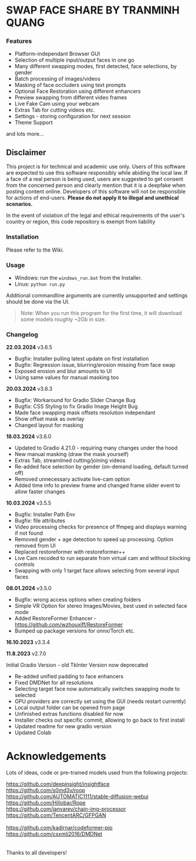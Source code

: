 # SWAP FACE SHARE BY TRANMINH QUANG
### Features

- Platform-independant Browser GUI
- Selection of multiple input/output faces in one go
- Many different swapping modes, first detected, face selections, by gender
- Batch processing of images/videos
- Masking of face occluders using text prompts
- Optional Face Restoration using different enhancers
- Preview swapping from different video frames
- Live Fake Cam using your webcam
- Extras Tab for cutting videos etc.
- Settings - storing configuration for next session
- Theme Support

and lots more...


## Disclaimer

This project is for technical and academic use only.
Users of this software are expected to use this software responsibly while abiding the local law. If a face of a real person is being used, users are suggested to get consent from the concerned person and clearly mention that it is a deepfake when posting content online. Developers of this software will not be responsible for actions of end-users.
**Please do not apply it to illegal and unethical scenarios.**

In the event of violation of the legal and ethical requirements of the user's country or region, this code repository is exempt from liability

### Installation

Please refer to the Wiki.




### Usage

- Windows: run the `windows_run.bat` from the Installer.
- Linux: `python run.py`


  

Additional commandline arguments are currently unsupported and settings should be done via the UI.

> Note: When you run this program for the first time, it will download some models roughly ~2Gb in size.




### Changelog

**22.03.2024** v3.6.5

- Bugfix: Installer pulling latest update on first installation
- Bugfix: Regression issue, blurring/erosion missing from face swap
- Exposed erosion and blur amounts to UI
- Using same values for manual masking too


**20.03.2024** v3.6.3

- Bugfix: Workaround for Gradio Slider Change Bug
- Bugfix: CSS Styling to fix Gradio Image Height Bug
- Made face swapping mask offsets resolution independant
- Show offset mask as overlay
- Changed layout for masking


**18.03.2024** v3.6.0

- Updated to Gradio 4.21.0 - requiring many changes under the hood
- New manual masking (draw the mask yourself)
- Extras Tab, streamlined cutting/joining videos
- Re-added face selection by gender (on-demand loading, default turned off)
- Removed unnecessary activate live-cam option
- Added time info to preview frame and changed frame slider event to allow faster changes


**10.03.2024** v3.5.5

- Bugfix: Installer Path Env
- Bugfix: file attributes
- Video processing checks for presence of ffmpeg and displays warning if not found
- Removed gender + age detection to speed up processing. Option removed from UI
- Replaced restoreformer with restoreformer++
- Live Cam recoded to run separate from virtual cam and without blocking controls
- Swapping with only 1 target face allows selecting from several input faces



**08.01.2024** v3.5.0

- Bugfix: wrong access options when creating folders
- Simple VR Option for stereo Images/Movies, best used in selected face mode
- Added RestoreFormer Enhancer - https://github.com/wzhouxiff/RestoreFormer
- Bumped up package versions for onnx/Torch etc.   


**16.10.2023** v3.3.4

**11.8.2023** v2.7.0

Initial Gradio Version - old TkInter Version now deprecated

- Re-added unified padding to face enhancers
- Fixed DMDNet for all resolutions
- Selecting target face now automatically switches swapping mode to selected
- GPU providers are correctly set using the GUI (needs restart currently)
- Local output folder can be opened from page
- Unfinished extras functions disabled for now
- Installer checks out specific commit, allowing to go back to first install
- Updated readme for new gradio version
- Updated Colab


# Acknowledgements

Lots of ideas, code or pre-trained models used from the following projects:

https://github.com/deepinsight/insightface<br />
https://github.com/s0md3v/roop<br />
https://github.com/AUTOMATIC1111/stable-diffusion-webui<br /> 
https://github.com/Hillobar/Rope<br />
https://github.com/janvarev/chain-img-processor<br />
https://github.com/TencentARC/GFPGAN<br />   
https://github.com/kadirnar/codeformer-pip<br />
https://github.com/csxmli2016/DMDNet<br />
<br />
<br />
Thanks to all developers!

